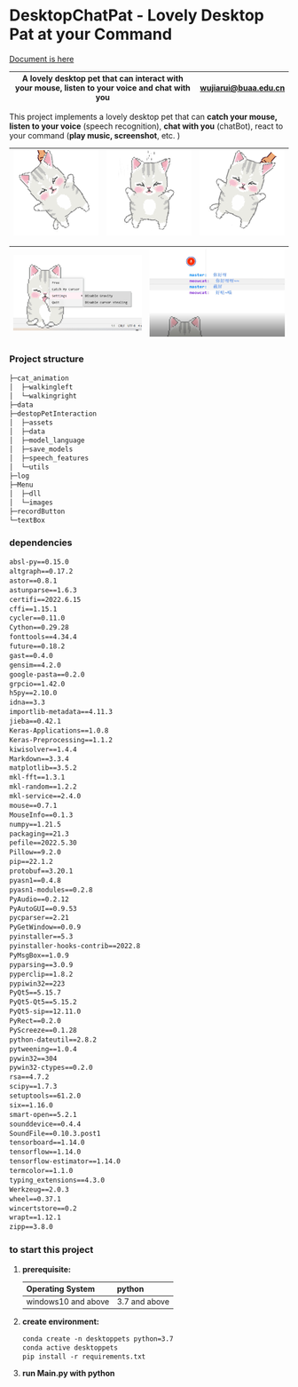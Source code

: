 # DesktopChatPat - Lovely Desktop Pat at your Command

[Document is here](https://github.com/gnwekge78707/DesktopChatPat/blob/master/doc/REPORT.md)

| A lovely desktop pet that can interact with your mouse, listen to your voice and chat with you | wujiarui@buaa.edu.cn |
| ------------------------------------------------------------ | -------------------- |

This project implements a lovely desktop pet that can **catch your mouse, listen to your voice** (speech recognition), **chat with you** (chatBot), react to your command (**play music, screenshot**, etc. )

| ![dragfarleft](README.assets/dragfarleft.gif) | ![fall](README.assets/fall.png) | ![dragright](README.assets/dragright.gif) |
| --------------------------------------------- | ------------------------------- | ----------------------------------------- |



| ![image-20220814192245452](README.assets/image-20220814192245452.png) | ![image-20220814190942850](README.assets/image-20220814190942850.png) |
| ------------------------------------------------------------ | ------------------------------------------------------------ |



### Project structure

```
├─cat_animation
│  ├─walkingleft
│  └─walkingright
├─data
├─destopPetInteraction
│  ├─assets
│  ├─data
│  ├─model_language
│  ├─save_models
│  ├─speech_features
│  └─utils
├─log
├─Menu
│  ├─dll
│  └─images
├─recordButton
└─textBox
```



### dependencies

```tex
absl-py==0.15.0
altgraph==0.17.2
astor==0.8.1
astunparse==1.6.3
certifi==2022.6.15
cffi==1.15.1
cycler==0.11.0
Cython==0.29.28
fonttools==4.34.4
future==0.18.2
gast==0.4.0
gensim==4.2.0
google-pasta==0.2.0
grpcio==1.42.0
h5py==2.10.0
idna==3.3
importlib-metadata==4.11.3
jieba==0.42.1
Keras-Applications==1.0.8
Keras-Preprocessing==1.1.2
kiwisolver==1.4.4
Markdown==3.3.4
matplotlib==3.5.2
mkl-fft==1.3.1
mkl-random==1.2.2
mkl-service==2.4.0
mouse==0.7.1
MouseInfo==0.1.3
numpy==1.21.5
packaging==21.3
pefile==2022.5.30
Pillow==9.2.0
pip==22.1.2
protobuf==3.20.1
pyasn1==0.4.8
pyasn1-modules==0.2.8
PyAudio==0.2.12
PyAutoGUI==0.9.53
pycparser==2.21
PyGetWindow==0.0.9
pyinstaller==5.3
pyinstaller-hooks-contrib==2022.8
PyMsgBox==1.0.9
pyparsing==3.0.9
pyperclip==1.8.2
pypiwin32==223
PyQt5==5.15.7
PyQt5-Qt5==5.15.2
PyQt5-sip==12.11.0
PyRect==0.2.0
PyScreeze==0.1.28
python-dateutil==2.8.2
pytweening==1.0.4
pywin32==304
pywin32-ctypes==0.2.0
rsa==4.7.2
scipy==1.7.3
setuptools==61.2.0
six==1.16.0
smart-open==5.2.1
sounddevice==0.4.4
SoundFile==0.10.3.post1
tensorboard==1.14.0
tensorflow==1.14.0
tensorflow-estimator==1.14.0
termcolor==1.1.0
typing_extensions==4.3.0
Werkzeug==2.0.3
wheel==0.37.1
wincertstore==0.2
wrapt==1.12.1
zipp==3.8.0
```





### to start this project

1. **prerequisite:**

   | Operating System    | python        |
   | ------------------- | ------------- |
   | windows10 and above | 3.7 and above |

2. **create environment:**

   ```
   conda create -n desktoppets python=3.7
   conda active desktoppets
   pip install -r requirements.txt
   ```

3. **run Main.py with python**

